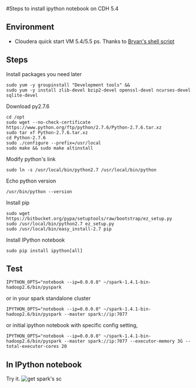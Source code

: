 #Steps to install ipython notebook on CDH 5.4

## Environment 
- Cloudera quick start VM 5.4/5.5
ps. Thanks to [Bryan's shell script](https://github.com/bryanyang0528/SparkTutorial/blob/cdh5.5/Installation/1_Python2.7.sh)

## Steps
Install packages you need later
```shell
sudo yum -y groupinstall "Development tools" && 
sudo yum -y install zlib-devel bzip2-devel openssl-devel ncurses-devel sqlite-devel
```
Download py2.7.6
```shell
cd /opt
sudo wget --no-check-certificate https://www.python.org/ftp/python/2.7.6/Python-2.7.6.tar.xz
sudo tar xf Python-2.7.6.tar.xz
cd Python-2.7.6
sudo ./configure --prefix=/usr/local
sudo make && sudo make altinstall
```
Modify python's link
```shell
sudo ln -s /usr/local/bin/python2.7 /usr/local/bin/python
```
Echo python version
```shell
/usr/bin/python --version
```
Install pip
```shell
sudo wget https://bitbucket.org/pypa/setuptools/raw/bootstrap/ez_setup.py
sudo /usr/local/bin/python2.7 ez_setup.py
sudo /usr/local/bin/easy_install-2.7 pip
```
Install IPython notebook
```shell
sudo pip install ipython[all]
```
## Test
```shell
IPYTHON_OPTS="notebook --ip=0.0.0.0" ~/spark-1.4.1-bin-hadoop2.6/bin/pyspark
```
or in your spark standalone cluster
```shell
IPYTHON_OPTS="notebook --ip=0.0.0.0" ~/spark-1.4.1-bin-hadoop2.6/bin/pyspark --master spark://ip:7077
```
or initial ipython notebook with specific config setting,
```shell
IPYTHON_OPTS="notebook --ip=0.0.0.0" ~/spark-1.4.1-bin-hadoop2.6/bin/pyspark --master spark://ip:7077 --executor-memory 3G --total-executor-cores 20 
```
## In IPython notebook
Try it.
![get spark's sc](https://github.com/wlsherica/StarkTechnology/blob/master/pic/ipython_notebook.png)
